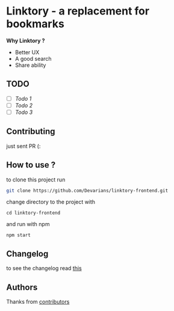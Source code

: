 # Linktory - a replacement for bookmarks
**Why Linktory ?**
- Better UX
- A good search
- Share ability
## TODO
- [ ] _Todo 1_
- [ ] _Todo 2_
- [ ] _Todo 3_
## Contributing
just sent PR (:
## How to use ?
to clone this project run
```bash
git clone https://github.com/Devarians/linktory-frontend.git 
```
change directory to the project with
```
cd linktory-frontend
```
and run with npm
```
npm start
```
## Changelog
to see the changelog read [this](https://github.com/Devarians/linktory-frontend/changelog)
## Authors
Thanks from [contributors](https://github.com/Devarians/linktory-frontend/graphs/contributors)
